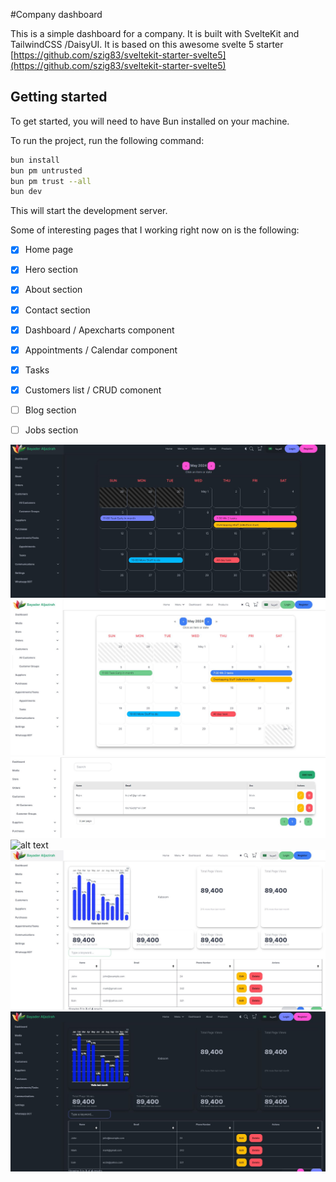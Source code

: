 #Company dashboard

This is a simple dashboard for a company. It is built with SvelteKit and TailwindCSS /DaisyUI.
It is based on this awesome svelte 5 starter [https://github.com/szig83/sveltekit-starter-svelte5](https://github.com/szig83/sveltekit-starter-svelte5)


## Getting started

To get started, you will need to have Bun installed on your machine.

To run the project, run the following command:

```bash
bun install
bun pm untrusted
bun pm trust --all
bun dev
```

This will start the development server.


Some of interesting pages that I working right now on is the following:

- [x] Home page
- [x] Hero section
- [x] About section
- [x] Contact section
- [x] Dashboard / Apexcharts component
- [x] Appointments / Calendar component
- [x] Tasks 
- [x] Customers list / CRUD comonent
- [ ] Blog section
- [ ] Jobs section


![alt text](https://github.com/bayaderpack/svelte5dashboard/blob/main/gitimages/calendarDark.JPG "Calendar dark version")
![alt text](https://github.com/bayaderpack/svelte5dashboard/blob/main/gitimages/CalendarLight.JPG "Calendar light version")
![alt text](https://github.com/bayaderpack/svelte5dashboard/blob/main/gitimages/custumersListLight.JPG "Customers list light version")
![alt text](https://github.com/bayaderpack/svelte5dashboard/blob/main/gitimages/custumerListDark.JPG "Customers list dark version")
![alt text](https://github.com/bayaderpack/svelte5dashboard/blob/main/gitimages/dashboardLight.JPG "dashboard light version")
![alt text](https://github.com/bayaderpack/svelte5dashboard/blob/main/gitimages/DashboardDark.JPG "dashboard dark version")